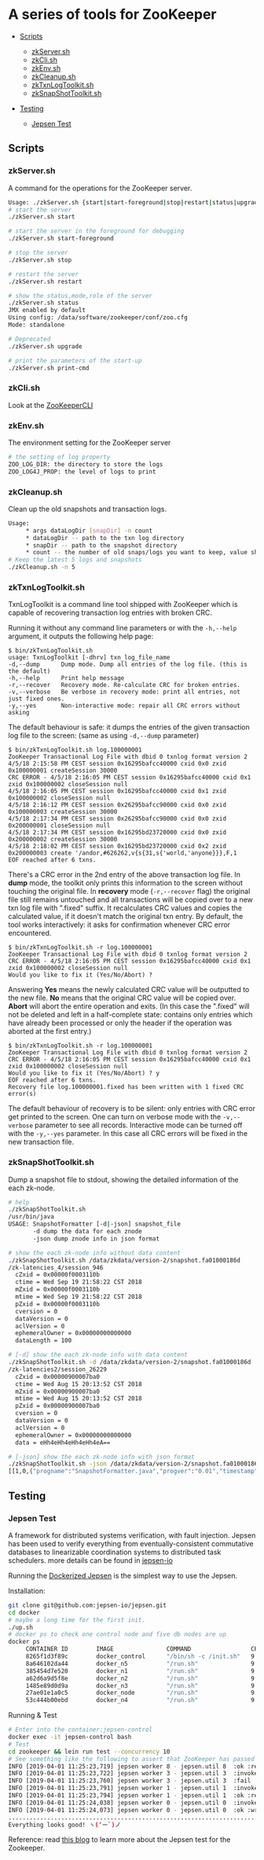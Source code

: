 <!--
Copyright 2002-2019 The Apache Software Foundation

Licensed under the Apache License, Version 2.0 (the "License");
you may not use this file except in compliance with the License.
You may obtain a copy of the License at

http://www.apache.org/licenses/LICENSE-2.0

Unless required by applicable law or agreed to in writing, software
distributed under the License is distributed on an "AS IS" BASIS,
WITHOUT WARRANTIES OR CONDITIONS OF ANY KIND, either express or implied.
See the License for the specific language governing permissions and
limitations under the License.
//-->

# A series of tools for ZooKeeper

* [Scripts](#Scripts)
    * [zkServer.sh](#zkServer)
    * [zkCli.sh](#zkCli)
    * [zkEnv.sh](#zkEnv)
    * [zkCleanup.sh](#zkCleanup)
    * [zkTxnLogToolkit.sh](#zkTxnLogToolkit)
    * [zkSnapShotToolkit.sh](#zkSnapShotToolkit)
    
* [Testing](#Testing)
    * [Jepsen Test](#jepsen-test)
    
<a name="Scripts"></a>

## Scripts

<a name="zkServer"></a>

### zkServer.sh
A command for the operations for the ZooKeeper server.

```bash
Usage: ./zkServer.sh {start|start-foreground|stop|restart|status|upgrade|print-cmd}
# start the server
./zkServer.sh start

# start the server in the foreground for debugging
./zkServer.sh start-foreground

# stop the server
./zkServer.sh stop

# restart the server
./zkServer.sh restart

# show the status,mode,role of the server
./zkServer.sh status
JMX enabled by default
Using config: /data/software/zookeeper/conf/zoo.cfg
Mode: standalone

# Deprecated
./zkServer.sh upgrade

# print the parameters of the start-up
./zkServer.sh print-cmd

```

<a name="zkCli"></a>

### zkCli.sh
Look at the [ZooKeeperCLI](zookeeperCLI.html)

<a name="zkEnv"></a>

### zkEnv.sh
The environment setting for the ZooKeeper server

```bash
# the setting of log property
ZOO_LOG_DIR: the directory to store the logs
ZOO_LOG4J_PROP: the level of logs to print
```

<a name="zkCleanup"></a>

### zkCleanup.sh
Clean up the old snapshots and transaction logs.

```bash
Usage:
     * args dataLogDir [snapDir] -n count
     * dataLogDir -- path to the txn log directory
     * snapDir -- path to the snapshot directory
     * count -- the number of old snaps/logs you want to keep, value should be greater than or equal to 3
# Keep the latest 5 logs and snapshots
./zkCleanup.sh -n 5
```

<a name="zkTxnLogToolkit"></a>

### zkTxnLogToolkit.sh
TxnLogToolkit is a command line tool shipped with ZooKeeper which
is capable of recovering transaction log entries with broken CRC.

Running it without any command line parameters or with the `-h,--help` argument, it outputs the following help page:

    $ bin/zkTxnLogToolkit.sh
    usage: TxnLogToolkit [-dhrv] txn_log_file_name
    -d,--dump      Dump mode. Dump all entries of the log file. (this is the default)
    -h,--help      Print help message
    -r,--recover   Recovery mode. Re-calculate CRC for broken entries.
    -v,--verbose   Be verbose in recovery mode: print all entries, not just fixed ones.
    -y,--yes       Non-interactive mode: repair all CRC errors without asking

The default behaviour is safe: it dumps the entries of the given
transaction log file to the screen: (same as using `-d,--dump` parameter)

    $ bin/zkTxnLogToolkit.sh log.100000001
    ZooKeeper Transactional Log File with dbid 0 txnlog format version 2
    4/5/18 2:15:58 PM CEST session 0x16295bafcc40000 cxid 0x0 zxid 0x100000001 createSession 30000
    CRC ERROR - 4/5/18 2:16:05 PM CEST session 0x16295bafcc40000 cxid 0x1 zxid 0x100000002 closeSession null
    4/5/18 2:16:05 PM CEST session 0x16295bafcc40000 cxid 0x1 zxid 0x100000002 closeSession null
    4/5/18 2:16:12 PM CEST session 0x26295bafcc90000 cxid 0x0 zxid 0x100000003 createSession 30000
    4/5/18 2:17:34 PM CEST session 0x26295bafcc90000 cxid 0x0 zxid 0x200000001 closeSession null
    4/5/18 2:17:34 PM CEST session 0x16295bd23720000 cxid 0x0 zxid 0x200000002 createSession 30000
    4/5/18 2:18:02 PM CEST session 0x16295bd23720000 cxid 0x2 zxid 0x200000003 create '/andor,#626262,v{s{31,s{'world,'anyone}}},F,1
    EOF reached after 6 txns.

There's a CRC error in the 2nd entry of the above transaction log file. In **dump**
mode, the toolkit only prints this information to the screen without touching the original file. In
**recovery** mode (`-r,--recover` flag) the original file still remains
untouched and all transactions will be copied over to a new txn log file with ".fixed" suffix. It recalculates
CRC values and copies the calculated value, if it doesn't match the original txn entry.
By default, the tool works interactively: it asks for confirmation whenever CRC error encountered.

    $ bin/zkTxnLogToolkit.sh -r log.100000001
    ZooKeeper Transactional Log File with dbid 0 txnlog format version 2
    CRC ERROR - 4/5/18 2:16:05 PM CEST session 0x16295bafcc40000 cxid 0x1 zxid 0x100000002 closeSession null
    Would you like to fix it (Yes/No/Abort) ?

Answering **Yes** means the newly calculated CRC value will be outputted
to the new file. **No** means that the original CRC value will be copied over.
**Abort** will abort the entire operation and exits.
(In this case the ".fixed" will not be deleted and left in a half-complete state: contains only entries which
have already been processed or only the header if the operation was aborted at the first entry.)

    $ bin/zkTxnLogToolkit.sh -r log.100000001
    ZooKeeper Transactional Log File with dbid 0 txnlog format version 2
    CRC ERROR - 4/5/18 2:16:05 PM CEST session 0x16295bafcc40000 cxid 0x1 zxid 0x100000002 closeSession null
    Would you like to fix it (Yes/No/Abort) ? y
    EOF reached after 6 txns.
    Recovery file log.100000001.fixed has been written with 1 fixed CRC error(s)

The default behaviour of recovery is to be silent: only entries with CRC error get printed to the screen.
One can turn on verbose mode with the `-v,--verbose` parameter to see all records.
Interactive mode can be turned off with the `-y,--yes` parameter. In this case all CRC errors will be fixed
in the new transaction file.

<a name="zkSnapShotToolkit"></a>

### zkSnapShotToolkit.sh
Dump a snapshot file to stdout, showing the detailed information of the each zk-node.

```bash
# help
./zkSnapShotToolkit.sh
/usr/bin/java
USAGE: SnapshotFormatter [-d|-json] snapshot_file
       -d dump the data for each znode
       -json dump znode info in json format

# show the each zk-node info without data content
./zkSnapShotToolkit.sh /data/zkdata/version-2/snapshot.fa01000186d
/zk-latencies_4/session_946
  cZxid = 0x00000f0003110b
  ctime = Wed Sep 19 21:58:22 CST 2018
  mZxid = 0x00000f0003110b
  mtime = Wed Sep 19 21:58:22 CST 2018
  pZxid = 0x00000f0003110b
  cversion = 0
  dataVersion = 0
  aclVersion = 0
  ephemeralOwner = 0x00000000000000
  dataLength = 100

# [-d] show the each zk-node info with data content
./zkSnapShotToolkit.sh -d /data/zkdata/version-2/snapshot.fa01000186d
/zk-latencies2/session_26229
  cZxid = 0x00000900007ba0
  ctime = Wed Aug 15 20:13:52 CST 2018
  mZxid = 0x00000900007ba0
  mtime = Wed Aug 15 20:13:52 CST 2018
  pZxid = 0x00000900007ba0
  cversion = 0
  dataVersion = 0
  aclVersion = 0
  ephemeralOwner = 0x00000000000000
  data = eHh4eHh4eHh4eHh4eA==

# [-json] show the each zk-node info with json format
./zkSnapShotToolkit.sh -json /data/zkdata/version-2/snapshot.fa01000186d
[[1,0,{"progname":"SnapshotFormatter.java","progver":"0.01","timestamp":1559788148637},[{"name":"\/","asize":0,"dsize":0,"dev":0,"ino":1001},[{"name":"zookeeper","asize":0,"dsize":0,"dev":0,"ino":1002},{"name":"config","asize":0,"dsize":0,"dev":0,"ino":1003},[{"name":"quota","asize":0,"dsize":0,"dev":0,"ino":1004},[{"name":"test","asize":0,"dsize":0,"dev":0,"ino":1005},{"name":"zookeeper_limits","asize":52,"dsize":52,"dev":0,"ino":1006},{"name":"zookeeper_stats","asize":15,"dsize":15,"dev":0,"ino":1007}]]],{"name":"test","asize":0,"dsize":0,"dev":0,"ino":1008}]]
```

<a name="Testing"></a>

## Testing

<a name="jepsen-test"></a>

### Jepsen Test
A framework for distributed systems verification, with fault injection.
Jepsen has been used to verify everything from eventually-consistent commutative databases to linearizable coordination systems to distributed task schedulers.
more details can be found in [jepsen-io](https://github.com/jepsen-io/jepsen)

Running the [Dockerized Jepsen](https://github.com/jepsen-io/jepsen/blob/master/docker/README.md) is the simplest way to use the Jepsen.

Installation:

```bash
git clone git@github.com:jepsen-io/jepsen.git
cd docker
# maybe a long time for the first init.
./up.sh
# docker ps to check one control node and five db nodes are up
docker ps
     CONTAINER ID        IMAGE               COMMAND                 CREATED             STATUS              PORTS                     NAMES
     8265f1d3f89c        docker_control      "/bin/sh -c /init.sh"   9 hours ago         Up 4 hours          0.0.0.0:32769->8080/tcp   jepsen-control
     8a646102da44        docker_n5           "/run.sh"               9 hours ago         Up 3 hours          22/tcp                    jepsen-n5
     385454d7e520        docker_n1           "/run.sh"               9 hours ago         Up 9 hours          22/tcp                    jepsen-n1
     a62d6a9d5f8e        docker_n2           "/run.sh"               9 hours ago         Up 9 hours          22/tcp                    jepsen-n2
     1485e89d0d9a        docker_n3           "/run.sh"               9 hours ago         Up 9 hours          22/tcp                    jepsen-n3
     27ae01e1a0c5        docker_node         "/run.sh"               9 hours ago         Up 9 hours          22/tcp                    jepsen-node
     53c444b00ebd        docker_n4           "/run.sh"               9 hours ago         Up 9 hours          22/tcp                    jepsen-n4
```

Running & Test

```bash
# Enter into the container:jepsen-control
docker exec -it jepsen-control bash
# Test
cd zookeeper && lein run test --concurrency 10
# See something like the following to assert that ZooKeeper has passed the Jepsen test
INFO [2019-04-01 11:25:23,719] jepsen worker 8 - jepsen.util 8	:ok	:read	2
INFO [2019-04-01 11:25:23,722] jepsen worker 3 - jepsen.util 3	:invoke	:cas	[0 4]
INFO [2019-04-01 11:25:23,760] jepsen worker 3 - jepsen.util 3	:fail	:cas	[0 4]
INFO [2019-04-01 11:25:23,791] jepsen worker 1 - jepsen.util 1	:invoke	:read	nil
INFO [2019-04-01 11:25:23,794] jepsen worker 1 - jepsen.util 1	:ok	:read	2
INFO [2019-04-01 11:25:24,038] jepsen worker 0 - jepsen.util 0	:invoke	:write	4
INFO [2019-04-01 11:25:24,073] jepsen worker 0 - jepsen.util 0	:ok	:write	4
...............................................................................
Everything looks good! ヽ(‘ー`)ノ

```

Reference:
read [this blog](https://aphyr.com/posts/291-call-me-maybe-zookeeper) to learn more about the Jepsen test for the Zookeeper.
